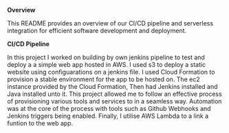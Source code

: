 **Overview**


This README provides an overview of our CI/CD pipeline and serverless integration for efficient software development and deployment.

**CI/CD Pipeline**


In this project I worked on building by own jenkins pipeline to test and deploy a a simple web app hosted in AWS.
I used s3 to deploy a static website using configuarations on a jenkins file.
I used Cloud Formation to provision a stable environment for the app to be hosted on. The ec2 instance provided by the Cloud Formation, 
Then had Jenkins installed and Java installed unto it. 
This project allowed me to follow an effective process of provisioning various tools and services to in a seamless way. 
Automation was at the core of the process with tools such as Github Webhooks and Jenkins triggers being enabled.
Finally, I utilise AWS Lambda to a link a funtion to the web app.
